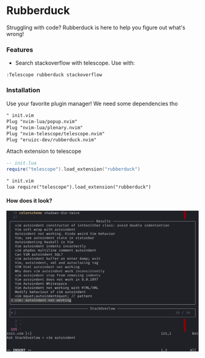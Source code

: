 # Rubberduck

Struggling with code? Rubberduck is here to help you figure out what's wrong!

### Features

 - Search stackoverflow with telescope. Use with:
 ```vim
 :Telescope rubberduck stackoverflow
 ```

### Installation

Use your favorite plugin manager! We need some dependencies tho

```vim
" init.vim
Plug "nvim-lua/popup.nvim"
Plug "nvim-lua/plenary.nvim"
Plug "nvim-telescope/telescope.nvim"
Plug "eruizc-dev/rubberduck.nvim"
```

Attach extension to telescope

```lua
-- init.lua
require("telescope").load_extension("rubberduck")
```

```vim
" init.vim
lua require("telescope").load_extension("rubberduck")
```
#### How does it look?
[![LookAndFeel](resources/look.png "LookAndFeel")](resources:/look.png "LookAndFeel")


